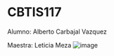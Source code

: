 # CBTIS117
Alumno: Alberto Carbajal Vazquez


Maestra: Leticia Meza
![image](https://github.com/AlBETO128/CBTIS117/assets/143547229/5cb18341-57d5-4900-8585-c1485ad8aec5)
